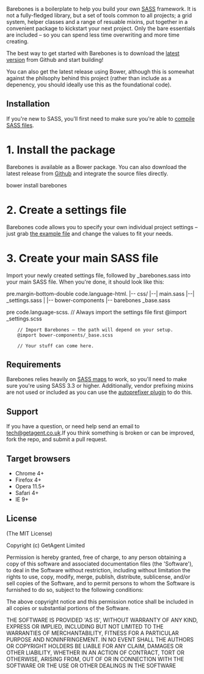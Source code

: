 Barebones is a boilerplate to help you build your own <a href="http://sass-lang.com/" target="_blank">SASS</a> framework. It is not a fully-fledged library, but a set of tools common to all projects; a grid system, helper classes and a range of resuable mixins, put together in a convenient package to kickstart your next project. Only the bare essentials are included – so you can spend less time overwriting and more time creating.

The best way to get started with Barebones is to download the <a href="https://github.com/sebpowell/barebones">latest version</a> from Github and start building!

You can also get the latest release using Bower, although this is somewhat against the philsophy behind this project (rather than include as a depenency, you should ideally use this as the foundational code).

## Installation 

If you're new to SASS, you'll first need to make sure you're able to <a href="http://sass-lang.com/install" target="_blank">compile SASS files</a>.

# 1. Install the package
Barebones is available as a Bower package. You can also download the latest release from <a href="https://github.com/sebpowell/barebones">Github</a> and integrate the source files directly.

bower install barebones

# 2. Create a settings file

Barebones code allows you to specify your own individual project settings – just grab <a href="https://github.com/sebpowell/barebones/blob/master/docs/css/_settings.scss" target="_blank">the example file</a> </strong> and change the values to fit your needs.

# 3. Create your main SASS file

Import your newly created settings file, followed by <span class="var">_barebones.sass</span> into your main SASS file. When you're done, it should look like this:

pre.margin-bottom-double
	code.language-html.
		|-- css/
		|--| main.sass
		|--| _settings.sass
		|
		|-- bower-components
		|--	barebones
				_base.sass

pre
	code.language-scss.
		// Always import the settings file first
		@import _settings.scss

		// Import Barebones – the path will depend on your setup.
		@import bower-components/_base.scss

		// Your stuff can come here.



## Requirements

Barebones relies heavily on <a href="">SASS maps</a> to work, so you'll need to make sure you're using SASS 3.3 or higher. Additionally, vendor prefixing mixins are not used or included as you can use the <a href="https://github.com/postcss/autoprefixer" target="_blank">autoprefixer plugin</a> to do this.

## Support
If you have a question, or need help send an email to <a href="mailto:tech@getagent.co.uk">tech@getagent.co.uk</a>.If you think something is broken or can be improved, fork the repo, and submit a pull request.


## Target browsers

- Chrome 4+
- Firefox 4+
- Opera 11.5+
- Safari 4+
- IE 9+

## License

(The MIT License)

Copyright (c) GetAgent Limited

Permission is hereby granted, free of charge, to any person obtaining a copy of this software and associated documentation files (the 'Software'), to deal in the Software without restriction, including without limitation the rights to use, copy, modify, merge, publish, distribute, sublicense, and/or sell copies of the Software, and to permit persons to whom the Software is furnished to do so, subject to the following conditions:

The above copyright notice and this permission notice shall be included in all copies or substantial portions of the Software.

THE SOFTWARE IS PROVIDED 'AS IS', WITHOUT WARRANTY OF ANY KIND, EXPRESS OR IMPLIED, INCLUDING BUT NOT LIMITED TO THE WARRANTIES OF MERCHANTABILITY, FITNESS FOR A PARTICULAR PURPOSE AND NONINFRINGEMENT. IN NO EVENT SHALL THE AUTHORS OR COPYRIGHT HOLDERS BE LIABLE FOR ANY CLAIM, DAMAGES OR OTHER LIABILITY, WHETHER IN AN ACTION OF CONTRACT, TORT OR OTHERWISE, ARISING FROM, OUT OF OR IN CONNECTION WITH THE SOFTWARE OR THE USE OR OTHER DEALINGS IN THE SOFTWARE
